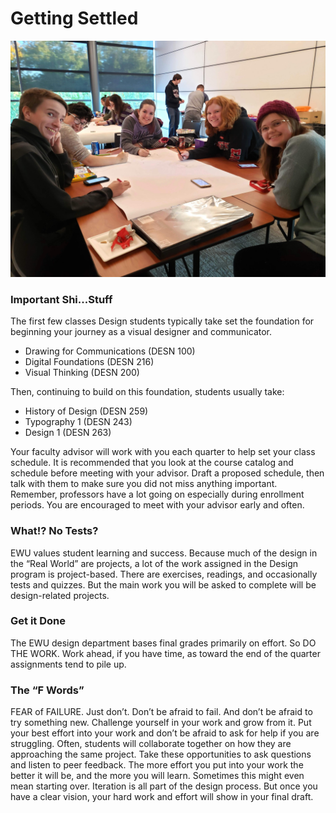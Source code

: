 # Getting Settled

![](../.gitbook/assets/20191011_173542.jpg)

### Important Shi...Stuff

The first few classes Design students typically take set the foundation for beginning your journey as a visual designer and communicator.

* Drawing for Communications \(DESN 100\)
* Digital Foundations \(DESN 216\)
* Visual Thinking \(DESN 200\)

Then, continuing to build on this foundation, students usually take:

* History of Design \(DESN 259\)
* Typography 1 \(DESN 243\)
* Design 1 \(DESN 263\)

Your faculty advisor will work with you each quarter to help set your class schedule. It is recommended that you look at the course catalog and schedule before meeting with your advisor. Draft a proposed schedule, then talk with them to make sure you did not miss anything important. Remember, professors have a lot going on especially during enrollment periods. You are encouraged to meet with your advisor early and often.

### What!? No Tests?

EWU values student learning and success. Because much of the design in the “Real World” are projects, a lot of the work assigned in the Design program is project-based. There are exercises, readings, and occasionally tests and quizzes. But the main work you will be asked to complete will be design-related projects.

### Get it Done

The EWU design department bases final grades primarily on effort. So DO THE WORK. Work ahead, if you have time, as toward the end of the quarter assignments tend to pile up.

### **The “F Words”**

FEAR of FAILURE. Just don’t. Don’t be afraid to fail. And don’t be afraid to try something new. Challenge yourself in your work and grow from it. Put your best effort into your work and don’t be afraid to ask for help if you are struggling. Often, students will collaborate together on how they are approaching the same project. Take these opportunities to ask questions and listen to peer feedback. The more effort you put into your work the better it will be, and the more you will learn. Sometimes this might even mean starting over. Iteration is all part of the design process. But once you have a clear vision, your hard work and effort will show in your final draft.

